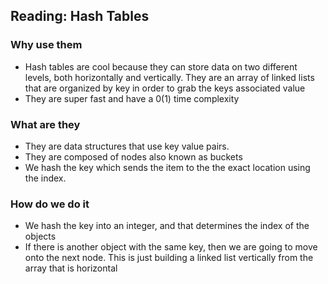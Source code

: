 ## Reading: Hash Tables

### Why use them

- Hash tables are cool because they can store data on two different levels, both horizontally and vertically. They are an array of linked lists that are organized by key in order to grab the keys associated value
- They are super fast and have a 0(1) time complexity

### What are they

- They are data structures that use key value pairs.
- They are composed of nodes also known as buckets
- We hash the key which sends the item to the the exact location using the index.

### How do we do it

- We hash the key into an integer, and that determines the index of the objects
- If there is another object with the same key, then we are going to move onto the next node. This is just building a linked list vertically from the array that is horizontal
